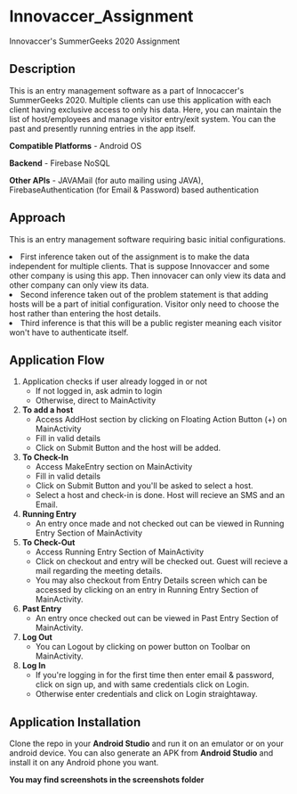# Innovaccer_Assignment
Innovaccer's SummerGeeks 2020 Assignment

## Description
This is an entry management software as a part of Innocaccer's SummerGeeks 2020. Multiple clients can use this application with each client having exclusive access to only his data.
Here, you can maintain the list of host/employees and manage visitor entry/exit system. You can the past and presently running entries in the app itself.

<b>Compatible Platforms</b> - Android OS

<b>Backend</b> - Firebase NoSQL

<b>Other APIs</b> - JAVAMail (for auto mailing using JAVA), FirebaseAuthentication (for Email & Password) based authentication 
## Approach
This is an entry management software requiring basic initial configurations. 
<li>First inference taken out of the assignment is to make the data independent for multiple clients. That is suppose Innovaccer and some other company is using this app. Then innovacer can only view its data and other company can only view its data.</li>
<li>Second inference taken out of the problem statement is that adding hosts will be a part of initial configuration. Visitor only need to choose the host rather than entering the host details.
<li>Third inference is that this will be a public register meaning each visitor won't have to authenticate itself.</li>

## Application Flow
<ol>
<li> Application checks if user already logged in or not 
<ul>
  <li> If not logged in, ask admin to login</li>
  <li> Otherwise, direct to MainActivity</li>
</ul>
</li>
<li> <b> To add a host</b>
<ul>
  <li>Access AddHost section by clicking on Floating Action Button (+) on MainActivity</li>
  <li>Fill in valid details</li>
  <li>Click on Submit Button and the host will be added.
</ul>
</li>
<li> <b> To Check-In</b>
<ul>
  <li>Access MakeEntry section on MainActivity</li>
  <li>Fill in valid details</li>
  <li>Click on Submit Button and you'll be asked to select a host.</li>
  <li>Select a host and check-in is done. Host will recieve an SMS and an Email.</li> 
</ul>
</li>
<li> <b> Running Entry</b>
<ul>
  <li>An entry once made and not checked out can be viewed in Running Entry Section of MainActivity</li>
</ul>
</li>
<li> <b> To Check-Out</b>
<ul>
  <li>Access Running Entry Section of MainActivity</li>
  <li>Click on checkout and entry will be checked out. Guest will recieve a mail regarding the meeting details.
  <li>You may also checkout from Entry Details screen which can be accessed by clicking on an entry in Running Entry Section of MainActivity.</li>
</ul>
</li>
<li> <b> Past Entry</b>
<ul>
  <li>An entry once checked out can be viewed in Past Entry Section of MainActivity.</li>
</ul>
</li>
<li> <b> Log Out</b>
<ul>
  <li>You can Logout by clicking on power button on Toolbar on MainActivity.</li>
</ul>
</li>
<li> <b> Log In</b>
<ul>
  <li>If you're logging in for the first time then enter email & password, click on sign up, and with same credentials click on Login.</li>
  <li>Otherwise enter credentials and click on Login straightaway.</li>
</ul>
</li>
</ol>

## Application Installation
Clone the repo in your <b>Android Studio</b> and run it on an emulator or on your android device. You can also generate an APK from <b>Android Studio</b> and install it on any Android phone you want.

<b>You may find screenshots in the screenshots folder</b>

